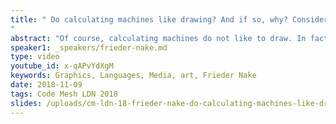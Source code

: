 ```yaml
---
title: " Do calculating machines like drawing? And if so, why? Considerations from media archaeology
"
abstract: "Of course, calculating machines do not like to draw. In fact, they will just not do it. I am a machine, they will say, a machine for calculations. That's exactly what I am supposed to do and that, therefore, I will do with utmost precision, reliable and correct. But there was a time when the calculating machine still had to be told what to do when its human master requested that a line was to be drawn, straight or circular. And many lines in many styles, and areas in brilliant colors. In such a way these visual object were supposed to appear an paper that galleries and museums, through their directors, would say, that's marvellous and rather surprising, and causing a lot of new thinking, but we exhibit that stuff anyway. And we don't hesitate too much and even call it art if it is nice enough."
speaker1: _speakers/frieder-nake.md
type: video
youtube_id: x-qAPvYdXgM
keywords: Graphics, Languages, Media, art, Frieder Nake
date: 2018-11-09
tags: Code Mesh LDN 2018
slides: /uploads/cm-ldn-18-frieder-nake-do-calculating-machines-like-drawing-compressed.pdf
---
```


